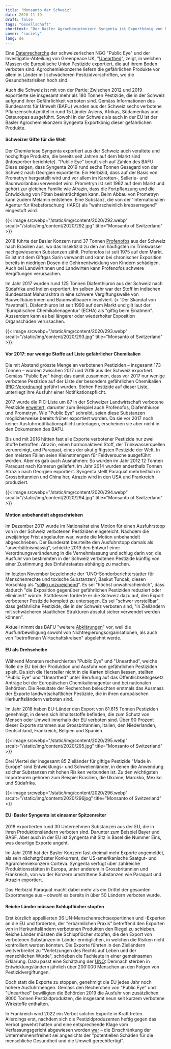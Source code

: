 ```yaml
---
title: "Monsanto der Schweiz"
date: 2020-11-19
draft: false
tags: "Gesellschaft"
shorttext: "Der Basler Agrochemiekonzern Syngenta ist Exportkönig von Pestiziden die in Europa verboten sind."
cover: "society"
lang: de
---
```


Eine [Datenrecherche](https://www.publiceye.ch/de/themen/pestizide/verbotene-pestizide-eu?vgo_ee=bFCSTbZO%2FwfdQamJZtifJvevyCMu3nYAqpKDKNjF93o%3D "Verbotene Pestizide: Die giftige Doppelmoral der Europäischen Union") der schweizerischen NGO "Public Eye" und der Investigativ-Abteilung von Greenpeace UK, "[Unearthed](https://unearthed.greenpeace.org/ "Unearthed")", zeigt, in welchen Massen die Europäische Union Pestizide exportiert, die auf ihrem Boden verboten sind. Agrochemiekonzerne liefern die gefährlichen Produkte vor allem in Länder mit schwächeren Pestizidvorschriften, wo die Gesundheitsrisiken hoch sind.

Auch die Schweiz ist mit von der Partie: Zwischen 2012 und 2019 exportierte sie insgesamt mehr als 180 Tonnen Pestizide, die in der Schweiz aufgrund ihrer Gefährlichkeit verboten sind. Gemäss Informationen des Bundesamts für Umwelt (BAFU) wurden aus der Schweiz sechs verbotene Pflanzenschutzmittel in rund 15 Länder Asiens, Afrikas, Südamerikas und Osteuropas ausgeführt. Sowohl in der Schweiz als auch in der EU ist der Basler Agrochemiekonzern Syngenta Exportkönig dieser gefährlichen Produkte.

#### Schweizer Gifte für die Welt

Der Chemieriese Syngenta exportiert aus der Schweiz auch veraltete und hochgiftige Produkte, die bereits seit Jahren auf dem Markt sind (Infosperber berichtete). "Public Eye" beruft sich auf Zahlen des BAFU: Diese zeigen, dass Syngenta 2019 rund sechs Tonnen Gesagard von der Schweiz nach Georgien exportierte. Ein Herbizid, dass auf der Basis von Prometryn hergestellt wird und vor allem im Karotten-, Sellerie- und Baumwollanbau verwendet wird. Prometryn ist seit 1962 auf dem Markt und gehört zur gleichen Familie wie Atrazin, dass die Fortpflanzung und die Entwicklung von Föten beeinträchtigen kann. Beim Abbau von Prometryn kann zudem Melamin entstehen. Eine Substanz, die von der 'Internationalen Agentur für Krebsforschung' (IARC) als "wahrscheinlich krebserregend" eingestuft wird.

{{< image srcwebp="/static/img/content/2020/292.webp" srcalt="/static/img/content/2020/292.jpg" title="Monsanto of Switzerland" >}}

2018 führte der Basler Konzern rund 37 Tonnen [Profenofos](https://www.publiceye.ch/de/themen/pestizide/profenofos "In der Schweiz verbotenes Pestizid verschmutzt brasilianisches Trinkwasser") aus der Schweiz nach Brasilien aus, wo das Insektizid zu den am häufigsten im Trinkwasser nachgewiesenen Substanzen zählt. Profenofos ist seit 1975 auf dem Markt. Es ist mit dem Giftgas Sarin verwandt und kann bei chronischer Exposition bereits in niedrigen Dosen die Gehirnentwicklung von Kindern schädigen. Auch bei Landwirtinnen und Landwirten kann Profenofos schwere Vergiftungen verursachen.

Im Jahr 2017 wurden rund 125 Tonnen Diafenthiuron aus der Schweiz nach Südafrika und Indien exportiert. Im selben Jahr war der Stoff im indischen Bundesstaat Maharashtra in eine schwere Vergiftungswelle von Bauwollbäuerinnen und Baumwollbauern involviert. (> 'Der Skandal von Yavatmal'). Diafenthiuron ist seit 1990 auf dem Markt und gilt laut der 'Europäischen Chemikalienagentur' (ECHA) als "giftig beim Einatmen". Ausserdem kann es bei längerer oder wiederholter Exposition Organschäden verursachen.

{{< image srcwebp="/static/img/content/2020/293.webp" srcalt="/static/img/content/2020/293.jpg" title="Monsanto of Switzerland" >}}

#### Vor 2017: nur wenige Stoffe auf Liste gefährlicher Chemikalien

Die mit Abstand grösste Menge an verbotenen Pestiziden – insgesamt 173 Tonnen – wurden zwischen 2017 und 2019 aus der Schweiz exportiert. Gemäss "Public Eye" hängt das damit zusammen, dass vor 2017 nur wenige verbotene Pestizide auf der Liste der besonders gefährlichen Chemikalien ([PIC-Verordnung](https://www.admin.ch/opc/de/classified-compilation/20021523/index.html "PIC-Verordnung, ChemPICV")) geführt wurden. Stehen Pestizide auf dieser Liste, unterliegt ihre Ausfuhr einer Notifikationspflicht.

2017 wurde die PIC-Liste um 87 in der Schweizer Landwirtschaft verbotene Pestizide [erweitert](/static/downloads/47599.pdf "Verordnung zum Rotterdamer Übereinkommen über das Verfahren der vorherigen Zustimmung nach Inkenntnissetzung für bestimmte Chemikalien im internationalen Handel"), darunter zum Beispiel auch Profenofos, Diafenthiuron und Prometryn. Wie "Public Eye" schreibt, seien diese Substanzen möglicherweise bereits früher exportiert worden. Da sie vor 2017 noch keiner Ausfuhrnotifikationspflicht unterlagen, erscheinen sie aber nicht in den Dokumenten des BAFU.

Bis und mit 2016 hätten fast alle Exporte verbotener Pestizide nur zwei Stoffe betroffen: Atrazin, einen hormonaktiven Stoff, der Trinkwasserquellen verunreinigt, und Paraquat, eines der akut giftigsten Pestizide der Welt. In den meisten Fällen seien Kleinstmengen für Feldversuche ausgeführt worden. Aber es gab auch Ausnahmen: So wurden im Jahr 2012 12 Tonnen Paraquat nach Kamerun geliefert, im Jahr 2014 wurden anderthalb Tonnen Atrazin nach Georgien exportiert. Syngenta stellt Paraquat mehrheitlich in Grossbritannien und China her, Atrazin wird in den USA und Frankreich produziert.

{{< image srcwebp="/static/img/content/2020/294.webp" srcalt="/static/img/content/2020/294.jpg" title="Monsanto of Switzerland" >}}

#### Motion unbehandelt abgeschrieben

Im Dezember 2017 wurde im Nationalrat eine Motion für einen Ausfuhrstopp von in der Schweiz verbotenen Pestiziden eingereicht. Nachdem die zweijährige Frist abgelaufen war, wurde die Motion unbehandelt abgeschrieben. Der Bundesrat beurteilte den Ausfuhrstopp damals als "unverhältnismässig", schickte 2019 den Entwurf einer Verordnungsveränderung in die Vernehmlassung und schlug darin vor, die Ausfuhr von bestimmten in der Schweiz verbotenen Pestizide künftig von einer Zustimmung des Einfuhrstaates abhängig zu machen.

Im letzten November bezeichnete der 'UNO-Sonderberichterstatter für Menschenrechte und toxische Substanzen', Baskut Tuncak, diesen Vorschlag als "[völlig unzureichend](/static/downloads/DownLoadPublicCommunicationFile.pdf "Mandat du Rapporteur spécial sur les incidences sur les droits de l'homme de la gestion et de l'élimination écologiquement rationnelles des produits et déchets dangereux")". Es sei "höchst unwahrscheinlich", dass dadurch "die Exposition gegenüber gefährlichen Pestiziden reduziert oder eliminiert" würde. Stattdessen forderte er die Schweiz dazu auf, den Export verbotener Pestizide komplett zu untersagen. Es sei "schwer vorstellbar", dass gefährliche Pestizide, die in der Schweiz verboten sind, "in Zielländern mit schwächeren staatlichen Strukturen absolut sicher verwendet werden können".

Aktuell nimmt das BAFU "weitere [Abklärungen](https://www.parlament.ch/de/ratsbetrieb/suche-curia-vista/geschaeft?AffairId=20203428 "Schädliche Auswirkungen auf die Umwelt und die Gesundheit des Menschen wegen des Exports von in der Schweiz verbotenen Pflanzenschutzmitteln")" vor, weil die Ausfuhrbewilligung sowohl von Nichtregierungsorganisationen, als auch von "betroffenen Wirtschaftskreisen" abgelehnt werde.

#### EU als Drehscheibe

Während Monaten recherchierten "Public Eye" und "Unearthed", welche Rolle die EU bei der Produktion und Ausfuhr von gefährlichen Pestiziden spielt. Da sich die Hersteller nicht in die Karten blicken liessen, stellten "Public Eye" und "Unearthed" unter Berufung auf das Öffentlichkeitsgesetz Anträge bei der Europäischen Chemikalienagentur und bei nationalen Behörden. Die Resultate der Recherchen beleuchten erstmals das Ausmass der Exporte landwirtschaftlicher Pestizide, die in ihren europäischen Herkunftsländern verboten sind.

Im Jahr 2018 haben EU-Länder den Export von 81.615 Tonnen Pestiziden genehmigt, in denen sich Inhaltsstoffe befinden, die zum Schutz von Mensch oder Umwelt innerhalb der EU verboten sind. Über 90 Prozent dieser Exporte stammen aus Grossbritannien, Italien, den Niederlanden, Deutschland, Frankreich, Belgien und Spanien.

{{< image srcwebp="/static/img/content/2020/295.webp" srcalt="/static/img/content/2020/295.jpg" title="Monsanto of Switzerland" >}}

Drei Viertel der insgesamt 85 Zielländer für giftige Pestizide "Made in Europe" sind Entwicklungs- und Schwellenländer, in denen die Anwendung solcher Substanzen mit hohen Risiken verbunden ist. Zu den wichtigsten Importeuren gehören zum Beispiel Brasilien, die Ukraine, Marokko, Mexiko und Südafrika.

{{< image srcwebp="/static/img/content/2020/296.webp" srcalt="/static/img/content/2020/296jpg" title="Monsanto of Switzerland" >}}

#### EU: Basler Syngenta ist einsamer Spitzenreiter

2018 exportierten rund 30 Unternehmen Substanzen aus der EU, die in ihren Produktionsländern verboten sind. Darunter zum Beispiel Bayer und BASF. Aber auch in der EU ist Syngenta mit Sitz in Basel die Nummer Eins, was derartige Exporte angeht.

Im Jahr 2018 hat der Basler Konzern fast dreimal mehr Exporte angemeldet, als sein nächstgrösster Konkurrent, der US-amerikanische Saatgut- und Agrarchemiekonzern Corteva. Syngenta verfügt über zahlreiche Produktionsstätten in Europa, unter anderem in Grossbritannien und Frankreich, von wo der Konzern umstrittene Substanzen wie Paraquat und Atrazin exportiert.

Das Herbizid Paraquat macht dabei mehr als ein Drittel der gesamten Exportmenge aus – obwohl es bereits in über 50 Ländern verboten wurde.

#### Reiche Länder müssen Schlupflöcher stopfen

Erst kürzlich appellierten 36 UN-Menschenrechtsexpertinnen und -Experten an die EU und forderten, der "erbärmlichen Praxis" betreffend den Exporten von in Herkunftsländern verbotenen Produkten den Riegel zu schieben. Reiche Länder müssten die Schlupflöcher stopfen, die den Export von verbotenen Substanzen in Länder ermöglichen, in welchen die Risiken nicht kontrolliert werden könnten. Die Exporte führten in den Zielländern weitverbreitet zu "Verletzungen des Rechts auf Leben und der menschlichen Würde", schrieben die Fachleute in einer gemeinsamen Erklärung. Dazu passt eine Schätzung der [UNO](http://www.pic.int/Implementation/Pesticides/tabid/1359/language/en-US/Default.aspx "Pesticides"): Demnach sterben in Entwicklungsländern jährlich über 200'000 Menschen an den Folgen von Pestizidvergiftungen.

Doch statt die Exporte zu stoppen, genehmigt die EU jedes Jahr noch höhere Ausfuhrmengen. Gemäss den Recherchen von "Public Eye" und "Unearthed" bewilligten die Behörden 2019 die Ausfuhr von zusätzlichen 8000 Tonnen Pestizidprodukten, die insgesamt neun seit kurzem verbotene Wirkstoffe enthalten.

In Frankreich wird 2022 ein Verbot solcher Exporte in Kraft treten. Allerdings erst, nachdem sich die Pestizidproduzenten heftig gegen das Verbot gewehrt hatten und eine entsprechende Klage vom Verfassungsgericht abgewiesen worden [war](https://www.telegraph.co.uk/news/2020/01/31/toxic-pesticides-made-france-banned-europe-must-not-sold-abroad/ "Toxic pesticides made in France and banned in Europe 'must not be sold abroad', court rules") – die Einschränkung der Unternehmensfreiheit sei angesichts der "potentiellen Schäden für die menschliche Gesundheit und die Umwelt gerechtfertigt".
